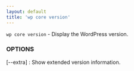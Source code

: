 ```yaml
---
layout: default
title: 'wp core version'
---
```


`wp core version` - Display the WordPress version.

### OPTIONS

[\--extra]
: Show extended version information.


